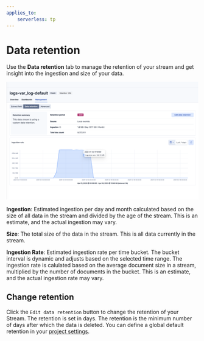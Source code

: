 ```yaml
---
applies_to:
    serverless: tp
---
```


# Data retention

Use the **Data retention** tab to manage the retention of your stream and get insight into the ingestion and size of your data.

![alt text](<retention.png>)

**Ingestion**: Estimated ingestion per day and month calculated based on the size of all data in the stream and divided by the age of the stream. This is an estimate, and the actual ingestion may vary.

**Size**: The total size of the data in the stream. This is all data currently in the stream.

**Ingestion Rate**: Estimated ingestion rate per time bucket. The bucket interval is dynamic and adjusts based on the selected time range. The ingestion rate is calulated based on the average document size in a stream, multiplied by the number of documents in the bucket. This is an estimate, and the actual ingestion rate may vary.

## Change retention
Click the `Edit data retention` button to change the retention of your Stream. The retention is set in days. The retention is the minimum number of days after which the data is deleted. You can define a global default retention in your [project settings](../../../deploy-manage/deploy/elastic-cloud/project-settings.md).